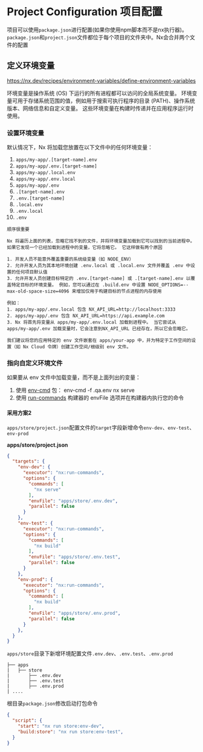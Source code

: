 # Project Configuration 项目配置

项目可以使用`package.json`进行配置(如果你使用npm脚本而不是nx执行器)。`package.json`和`project.json`文件都位于每个项目的文件夹中。Nx会合并两个文件的配置

## 定义环境变量

https://nx.dev/recipes/environment-variables/define-environment-variables

环境变量是操作系统 (OS) 下运行的所有进程都可以访问的全局系统变量。 环境变量可用于存储系统范围的值，例如用于搜索可执行程序的目录 (PATH)、操作系统版本、网络信息和自定义变量。 这些环境变量在构建时传递并在应用程序运行时使用。

### 设置环境变量

默认情况下，Nx 将加载您放置在以下文件中的任何环境变量：

1. `apps/my-app/.[target-name].env`
2. `apps/my-app/.env.[target-name]`
3. `apps/my-app/.local.env`
4. `apps/my-app/.env.local`
5. `apps/my-app/.env`
6. `.[target-name].env`
7. `.env.[target-name]`
8. `.local.env`
9. `.env.local`
10. `.env`


```
顺序很重要

Nx 将遍历上面的列表，忽略它找不到的文件，并将环境变量加载到它可以找到的当前进程中。 如果它发现一个已经加载到进程中的变量，它将忽略它。 它这样做有两个原因

1. 开发人员不能意外覆盖重要的系统级变量（如 NODE_ENV）
2. 允许开发人员为其本地环境创建 .env.local 或 .local.env 文件并覆盖 .env 中设置的任何项目默认值
3. 允许开发人员创建目标特定的 .env.[target-name] 或 .[target-name].env 以覆盖特定目标的环境变量。 例如，您可以通过在 .build.env 中设置 NODE_OPTIONS=--max-old-space-size=4096 来增加仅用于构建目标的节点进程的内存使用

例如：
1. apps/my-app/.env.local 包含 NX_API_URL=http://localhost:3333
2. apps/my-app/.env 包含 NX_API_URL=https://api.example.com
3. Nx 将首先将变量从 apps/my-app/.env.local 加载到进程中。 当它尝试从apps/my-app/.env 加载变量时，它会注意到NX_API_URL 已经存在，所以它会忽略它。

我们建议将您的应用特定的 env 文件嵌套在 apps/your-app 中，并为特定于工作空间的设置（如 Nx Cloud 令牌）创建工作空间/根级别 env 文件。
```

### 指向自定义环境文件

如果要从 env 文件中加载变量，而不是上面列出的变量：

1. 使用 [env-cmd](https://www.npmjs.com/package/env-cmd) 包： env-cmd -f .qa.env nx serve
2. 使用 [run-commands](https://nx.dev/packages/nx/executors/run-commands#envfile) 构建器的 envFile 选项并在构建器内执行您的命令


#### 采用方案2

`apps/store/project.json`配置文件的`target`字段新增命令`env-dev`、`env-test`、`env-prod`

**apps/store/project.json**
```json
{
  "targets": {
    "env-dev": {
      "executor": "nx:run-commands",
      "options": {
        "commands": [
          "nx serve"
        ],
        "envFile": "apps/store/.env.dev",
        "parallel": false
      }
    },
    "env-test": {
      "executor": "nx:run-commands",
      "options": {
        "commands": [
          "nx build"
        ],
        "envFile": "apps/store/.env.test",
        "parallel": false
      }
    },
    "env-prod": {
      "executor": "nx:run-commands",
      "options": {
        "commands": [
          "nx build"
        ],
        "envFile": "apps/store/.env.prod",
        "parallel": false
      }
    },
  }
}

```

`apps/store`目录下新增环境配置文件`.env.dev`、`.env.test`、`.env.prod`

```
├── apps
|   ├── store               
|       ├── .env.dev 
|       ├── .env.test 
|       ├── .env.prod
| .... 
```

根目录`package.json`修改启动打包命令
```json
{
  "script": {
    "start": "nx run store:env-dev",
    "build:store": "nx run store:env-test",
  }
}
```
